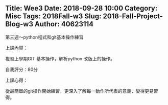 Title: Wee3
Date: 2018-09-28 10:00
Category: Misc
Tags: 2018Fall-w3
Slug: 2018-Fall-Project-Blog-w3
Author: 40623114
---

第三週～python程式和git基本操作練習

<!-- PELICAN_END_SUMMARY -->

[上課影片]:https://www.youtube.com/watch?v=158Ir6Mni60

上課內容：

複習上學期GIT 基本操作，解析python 改版上的操作。

自我評分：80分

上課心得：

從最簡單的git操作開始練習，更深入了解每一動作所代表的意義，變得更易習得。




